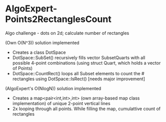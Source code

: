 # AlgoExpert-Points2RectanglesCount
Algo challenge - dots on 2d; calculate number of rectangles

(Own O(N^3)) solution implemented</br>
* Creates a class DotSpace
* DotSpace::SubSet() recursively fills vector SubsetQuarts with all possible 4-point combinations (using struct Quart, which holds a vector of Points)
* DotSpace::CountRect() loops all Subset elements to count the # rectangles using DotSpace::IsRect() [needs major improvement]

(AlgoExpert's O(NlogN)) solution implemented</br>
* Creates a map<pair<int,int>,int> (own array-based map class implementation) of unique 2-point vertical lines
* 2x looping through all points. While filling the map, cumulattive count of rectangles
